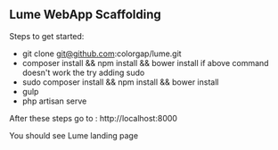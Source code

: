 ## Lume WebApp Scaffolding
Steps to get started:
- git clone git@github.com:colorgap/lume.git
- composer install && npm install && bower install
if above command doesn't work the try adding sudo
- sudo composer install && npm install && bower install
- gulp
- php artisan serve

After these steps go to : http://localhost:8000

You should see Lume landing page